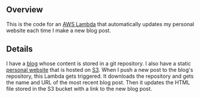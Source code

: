 ## Overview

This is the code for an [AWS Lambda](https://aws.amazon.com/lambda/) that automatically updates my personal website each time I make a new blog post.

## Details

I have a [blog](https://vaccha.com) whose content is stored in a git repository. I also have a static [personal website](https://thomasfoerster.ca) that is hosted on [S3](https://aws.amazon.com/s3/). When I push a new post to the blog's repository, this Lambda gets triggered. It downloads the repository and gets the name and URL of the most recent blog post. Then it updates the HTML file stored in the S3 bucket with a link to the new blog post.
